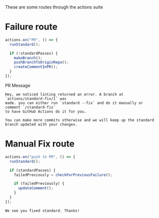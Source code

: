 These are some routes through the actions suite

# Failure route

```js
actions.on("PR", () => {
  runStandard();

  if (!standardPasses) {
    makeBranch();
    pushBranchToOriginRepo();
    createCommentInPR();
  }
});
```

PR Message

```
Hey, we noticed linting returned an error. A branch at `actions/standard-fix/1` was
made. you can either run `standard --fix` and do it manually or comment `/standard-fix`
to have GitHub Actions do it for you.

You can make more commits otherwise and we will keep up the standard branch updated with your changes.
```

# Manual Fix route

```js
actions.on("push to PR", () => {
  runStandard();

  if (standardPasses) {
    failedPreviously = checkForPreviousFailure();

    if (failedPreviously) {
      updateComment();
    }
  }
});
```

```
We see you fixed standard. Thanks!
```
